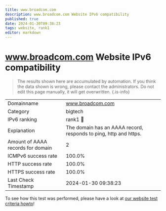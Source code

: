 ```yaml
---
title: www.broadcom.com
description: www.broadcom.com Website IPv6 compatibility
published: true
date: 2024-01-30T09:38:23
tags: website, rank1
editor: markdown
---
```


# www.broadcom.com Website IPv6 compatibility

> The results shown here are accumulated by automation. If you think the data shown is wrong, please contact the administrators. 
> Do not edit this page manually, it will get overwritten.
{.is-info}


|   |   |
| - | - |
| Domainname | www.broadcom.com
| Category | bigtech |
| IPv6 ranking | rank1 :1st_place_medal: |
| Explanation | The domain has an AAAA record, responds to ping, http and https. |
| Amount of AAAA records for domain | 2 |
| ICMPv6 success rate | 100.0%|
| HTTP success rate | 100.0% |
| HTTPS success rate | 100.0% |
| Last Check Timestamp | 2024-01-30 09:38:23 |

To see how this test was performed, please have a look at [our website test criteria howto](/howto/testcriteria/website)!

